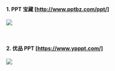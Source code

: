 #### 1. PPT 宝藏  [http://www.pptbz.com/ppt/]

![](https://img2020.cnblogs.com/blog/2113686/202108/2113686-20210827092311498-399213210.png)

<br />

####  2. 优品 PPT  [https://www.ypppt.com/]
![](https://img2020.cnblogs.com/blog/2113686/202108/2113686-20210827092504981-1525191307.png)

